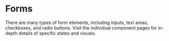 # Forms

There are many types of form elements, including inputs, text areas, checkboxes, and radio buttons. Visit the individual component pages for in-depth details of specific states and visuals.

